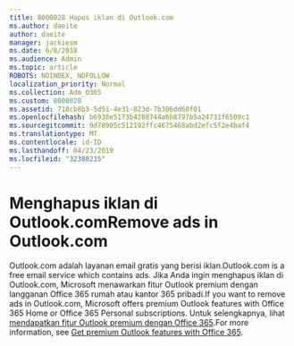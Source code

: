 ```yaml
---
title: 8000028 Hapus iklan di Outlook.com
ms.author: daeite
author: daeite
manager: jackiesm
ms.date: 6/8/2018
ms.audience: Admin
ms.topic: article
ROBOTS: NOINDEX, NOFOLLOW
localization_priority: Normal
ms.collection: Adm_O365
ms.custom: 8000028
ms.assetid: 718cb8b3-5d51-4e31-823d-7b306dd60f01
ms.openlocfilehash: b6938e5173b4288744a6b8797b5a24731f6509c1
ms.sourcegitcommit: 9d78905c512192ffc4675468abd2efc5f2e4baf4
ms.translationtype: MT
ms.contentlocale: id-ID
ms.lasthandoff: 04/23/2019
ms.locfileid: "32388235"
---
```

# <a name="remove-ads-in-outlookcom"></a><span data-ttu-id="36d41-102">Menghapus iklan di Outlook.com</span><span class="sxs-lookup"><span data-stu-id="36d41-102">Remove ads in Outlook.com</span></span>

<span data-ttu-id="36d41-103">Outlook.com adalah layanan email gratis yang berisi iklan.</span><span class="sxs-lookup"><span data-stu-id="36d41-103">Outlook.com is a free email service which contains ads.</span></span> <span data-ttu-id="36d41-104">Jika Anda ingin menghapus iklan di Outlook.com, Microsoft menawarkan fitur Outlook premium dengan langganan Office 365 rumah atau kantor 365 pribadi.</span><span class="sxs-lookup"><span data-stu-id="36d41-104">If you want to remove ads in Outlook.com, Microsoft offers premium Outlook features with Office 365 Home or Office 365 Personal subscriptions.</span></span> <span data-ttu-id="36d41-105">Untuk selengkapnya, lihat [mendapatkan fitur Outlook premium dengan Office 365](https://go.microsoft.com/fwlink/?linkid=872181).</span><span class="sxs-lookup"><span data-stu-id="36d41-105">For more information, see [Get premium Outlook features with Office 365](https://go.microsoft.com/fwlink/?linkid=872181).</span></span>
  

